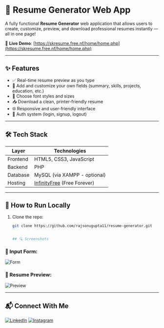 # 🧾 Resume Generator Web App

A fully functional **Resume Generator** web application that allows users to create, customize, preview, and download professional resumes instantly — all in one page!

🔗 **Live Demo**: [https://skresume.free.nf/home/home.php](https://skresume.free.nf/home/home.php)

---

## ✨ Features

- ✅ Real-time resume preview as you type
- 🧠 Add and customize your own fields (summary, skills, projects, education, etc.)
- 🎨 Choose font styles and sizes
- 📥 Download a clean, printer-friendly resume
- 🌐 Responsive and user-friendly interface
- 🔐 Auth system (login, signup, logout)

---

## 🛠️ Tech Stack

| Layer     | Technologies                     |
|-----------|----------------------------------|
| Frontend  | HTML5, CSS3, JavaScript          |
| Backend   | PHP                              |
| Database  | MySQL (via XAMPP - optional)     |
| Hosting   | [InfinityFree](https://infinityfree.net) (Free Forever) |

---

## 🚀 How to Run Locally

1. Clone the repo:
   ```bash
   git clone https://github.com/rajsonugupta11/resume-generator.git


   ## 🔍 Screenshots

### 🧾 Input Form:
![Form](screenshots/input.png)

### 📄 Resume Preview:
![Preview](screenshots/preview.png)


---

## 📬 Connect With Me

[![LinkedIn](https://img.shields.io/badge/LinkedIn-blue?style=for-the-badge&logo=linkedin)](https://www.linkedin.com/in/sonu-kumar-836688279)  [![Instagram](https://img.shields.io/badge/Instagram-E4405F?style=for-the-badge&logo=instagram&logoColor=white)](https://www.instagram.com/rajsonugupta11)



